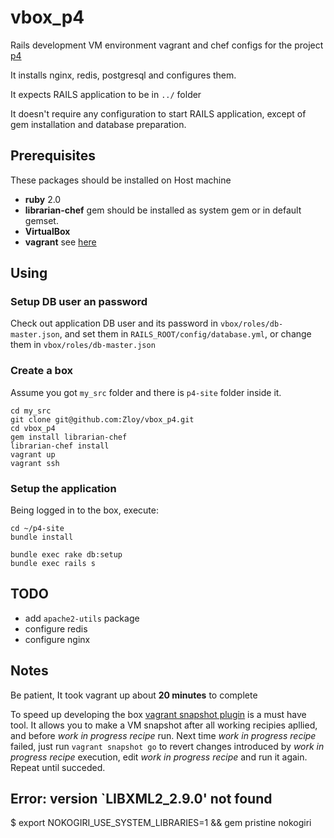 vbox_p4
=======

Rails development VM environment vagrant and chef configs for
the project [p4](https://github.com/Zloy/p4-site.git)

It installs nginx, redis, postgresql and configures them.

It expects RAILS application to be in ```../``` folder

It doesn't require any configuration to start RAILS application, 
except of gem installation and database preparation. 

## Prerequisites

These packages should be installed on Host machine

  * **ruby** 2.0
  * **librarian-chef** gem should be installed as system gem or in default gemset.
  * **VirtualBox**
  * **vagrant** see [here](https://www.vagrantup.com/downloads.html)

## Using

### Setup DB user an password

Check out application DB user and its password in `vbox/roles/db-master.json`, and set them in `RAILS_ROOT/config/database.yml`, or change them in `vbox/roles/db-master.json` 

### Create a box

Assume you got `my_src` folder and  there is `p4-site` folder inside it.

```
cd my_src
git clone git@github.com:Zloy/vbox_p4.git
cd vbox_p4
gem install librarian-chef
librarian-chef install
vagrant up
vagrant ssh
```

### Setup the application

Being logged in to the box, execute:

```
cd ~/p4-site
bundle install

bundle exec rake db:setup
bundle exec rails s
```

## TODO

* add `apache2-utils` package
* configure redis
* configure nginx

## Notes

Be patient, It took  vagrant up about **20 minutes** to complete

To speed up developing the box [vagrant snapshot plugin](https://github.com/dergachev/vagrant-vbox-snapshot) is a must have tool. It allows you to make a VM snapshot after all working recipies apllied, and before *work in progress recipe* run. Next time *work in progress recipe* failed, just run `vagrant snapshot go` to revert changes introduced by *work in progress recipe* execution, edit *work in progress recipe* and run it again. Repeat until succeded.

## Error: version `LIBXML2_2.9.0' not found

$ export NOKOGIRI_USE_SYSTEM_LIBRARIES=1 && gem pristine nokogiri
